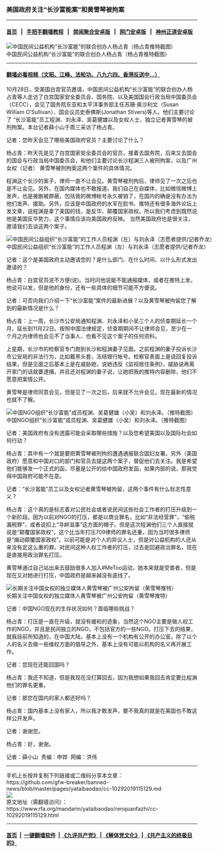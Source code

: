 ### 美国政府关注“长沙富能案”和黄雪琴被拘案
------------------------

#### [首页](https://github.com/gfw-breaker/banned-news/blob/master/README.md) &nbsp;&nbsp;|&nbsp;&nbsp; [手把手翻墙教程](https://github.com/gfw-breaker/guides/wiki) &nbsp;&nbsp;|&nbsp;&nbsp; [禁闻聚合安卓版](https://github.com/gfw-breaker/bn-android) &nbsp;&nbsp;|&nbsp;&nbsp; [网门安卓版](https://github.com/oGate2/oGate) &nbsp;&nbsp;|&nbsp;&nbsp; [神州正道安卓版](https://github.com/SzzdOgate/update) 



<div id="headerimg">
 <img alt="中国民间公益机构“长沙富能”的联合创办人杨占青（杨占青推特截图）" src="https://www.rfa.org/mandarin/yataibaodao/renquanfazhi/cc-10292019115129.html/yt1029w.jpg/image" title="中国民间公益机构“长沙富能”的联合创办人杨占青（杨占青推特截图）"/>
 <div id="headerimgcontents">
  <div id="headerimgcaption">
   <span>
    中国民间公益机构“长沙富能”的联合创办人杨占青（杨占青推特截图）
   </span>
   <!-- zoomattribute -->
  </div>
  <!-- headerimgcaption -->
 </div>
 <!-- headerimagecontents -->
</div>

<hr/>


#### [翻墙必看视频（文昭、江峰、法轮功、八九六四、香港反送中...）](https://github.com/gfw-breaker/banned-news/blob/master/pages/links.md)

<div id="storytext">
 <div>
  <div class="slot_header">
  </div>
 </div>
 <p>
  10月28日，受美国白宫官员邀请，中国民间公益机构“长沙富能”的联合创办人杨占青等人走访了白宫国家安全委员会、国务院、以及美国国会行政当局中国委员会（CECC），会见了国务院东亚和太平洋事务部主任苏珊·奥沙利文（Susan William O’Sullivan）、国会议员史泰佛斯(Jonathan Stivers)等人。他们主要讨论了 “长沙富能”员工程渊、刘永泽、吴葛健雄以及女权人士、独立记者黄雪琴的被刑拘案。本台记者薛小山于周三采访了杨占青。
 </p>
 <p>
 </p>
 <p>
 </p>
 <p>
  记者：您昨天会见了哪些美国政府官员？主要讨论了什么？
 </p>
 <p>
  杨占青：昨天先是见了白宫国家安全委员会的官员，接着去国务院，后来又去国会的国会与行政当局中国委员会，和他们主要讨论长沙程渊三人被刑拘案，以及广州女权（记者） 黄雪琴被刑拘案这两个案件的具体情况。
 </p>
 <p>
  程渊这个长沙的案子，律师一直不让会见。黄雪琴被刑拘后，律师见了一次之后也是不让会见。另外，在国内媒体也不敢报道，我们自己在自媒体，比如微信微博上发声，也是被删被屏蔽，包括我的微博帐号永久被销了，在国内的确是没有办法为他们发声、援助。另外，应该是中国政府的水军在脸书、推特还有很多海外论坛上发文章，说程渊是拿了美国的钱，是反华、颠覆国家政权。所以我们考虑到既然说他是美国反华势力，这个事情应该向美国政府反映。 当然美国政府也是很关注，邀请我们去谈这两个案子。
 </p>
 <p>
  <div class="image-inline captioned" style="width:622px;">
   <div style="width:622px;">
    <img alt="中国民间公益组织“长沙富能”的工作人员程渊（左）与刘永泽（志愿者提供/记者乔龙）" src="https://www.rfa.org/mandarin/yataibaodao/renquanfazhi/cc-10292019115129.html/cc1029.jpg" title="中国民间公益组织“长沙富能”的工作人员程渊（左）与刘永泽（志愿者提供/记者乔龙）"/>
   </div>
   <div class="image-caption">
    <span style="width:622px;">
     中国民间公益组织“长沙富能”的工作人员程渊（左）与刘永泽（志愿者提供/记者乔龙）
    </span>
    <span class="copyright">
    </span>
   </div>
  </div>
 </p>
 <p>
  记者：这个是美国政府主动邀请您的？是什么部门、在什么时间、以什么形式发出邀请的？
 </p>
 <p>
  杨占青：白宫官员说不方便(说)。当时问他说能不能通报媒体，或者在推特上发，他说可以发，但是他的身份，还有一些具体的细节可能不方便说。
 </p>
 <p>
  记者：可否向我们介绍一下“长沙富能”案件的最新进展？以及黄雪琴被拘留您了解到的最新情况是什么？
 </p>
 <p>
  杨占青：上一周，长沙市公安局通知程渊、刘永泽和小吴三个人的侦查期延长一个月，延长到11月22日。按照中国法律规定，侦查期期间不让律师会见，至少在一个月之内律师也会见不了当事人、也看不见这个案子的任何资料。
 </p>
 <p>
  上星期，长沙市的检察官专门跑到长沙和程渊妻子见面。之前程渊的妻子投诉长沙市公安局的非法行为，比如戴黑头套，冻结银行帐号。检察官表面上是说回复投诉结果，但是见面之后基本上是在威胁她，说她违反《监视居住条例》，威胁说再离开家门的话就要逮捕，并且还对程渊的妻子说，让她把我的推特内容删除，他们不愿意把案情公开。
 </p>
 <p>
  黄雪琴是律师同意会见，但是见了一次之后，后来就不允许会见，现在最新的情况也就不了解。
 </p>
 <p>
  <div class="image-inline captioned" style="width:622px;">
   <div style="width:622px;">
    <img alt="中国NGO组织“长沙富能”成员程渊、吴葛健雄（小吴）和刘永泽。（推特截图）" src="https://www.rfa.org/mandarin/yataibaodao/renquanfazhi/cc-10292019115129.html/cc1029a.jpg" title="中国NGO组织“长沙富能”成员程渊、吴葛健雄（小吴）和刘永泽。（推特截图）"/>
   </div>
   <div class="image-caption">
    <span style="width:622px;">
     中国NGO组织“长沙富能”成员程渊、吴葛健雄（小吴）和刘永泽。（推特截图）
    </span>
    <span class="copyright">
    </span>
   </div>
  </div>
 </p>
 <p>
  记者：美国政府有没有透露可能会采取哪些措施？以及您希望美国以及国际社会如何行动？
 </p>
 <p>
  杨占青：其中有一个就是要把黄雪琴被刑拘的遭遇通报联合国妇女署。另外（美国政府）愿意和中国对口的部门和官员去提这两个案子，督促他们去关注。我是希望他们能够发一个正式的函，尽量是公开的给中国政府发函，如果内部的说，那我觉得中国政府可能不在意。
 </p>
 <p>
  记者：“长沙富能”员工以及女权记者黄雪琴被拘留，这两个事件有什么标志性意义？
 </p>
 <p>
  杨占青：这个真的是标志着对公民社会或者说民间这些社会工作者的打压升级到一个新阶段。因为以前对NGO的打压，都是以商业罪名，比如“非法经营罪”，“偷税漏税罪”，或者说扣上“寻衅滋事”这方面的帽子。但是这次程渊他们三个人直接就说是“颠覆国家政权”，这个比当年打压709律师的罪名还重，因为当时很多律师是“煽动颠覆国家政权”。以前可能是对个人的异议人士，但是对公益机构的人还从来没有定这么重的罪。对民间这种人权工作者的打压，过去是回避政治罪名，现在是直接用政治罪名打压。
 </p>
 <p>
  黄雪琴通过自己站出来去鼓励很多人加入#MeToo运动，她本来就是受害者，但是现在又对她进行打压，中国政府是越来越没有底线了。
 </p>
 <p>
  <div class="image-inline captioned" style="width:622px;">
   <div style="width:622px;">
    <img alt="长期关注中国女权的独立媒体人黄雪琴被广州公安拘留（黄雪琴推特）" src="https://www.rfa.org/mandarin/yataibaodao/renquanfazhi/cc-10292019115129.html/cc1029b.jpg" title="长期关注中国女权的独立媒体人黄雪琴被广州公安拘留（黄雪琴推特）"/>
   </div>
   <div class="image-caption">
    <span style="width:622px;">
     长期关注中国女权的独立媒体人黄雪琴被广州公安拘留（黄雪琴推特）
    </span>
    <span class="copyright">
    </span>
   </div>
  </div>
 </p>
 <p>
  记者：中国NGO现在的生存状况如何？面临哪些挑战？
 </p>
 <p>
  杨占青：打压是一直在升级，就没有缓和的迹象，当然这个NGO主要是做人权工作的NGO，并且是民间独立的NGO，不包括官方的一些NGO。打压下去的结果，就我目前所知道的，在中国大陆，基本上没有一个机构有公开的办公室。除了以个人的名义去做一些维权方面的倡导之外，基本上没有可能以机构的名义再开展工作。
 </p>
 <p>
  记者：您现在还能回国吗？
 </p>
 <p>
  杨占青：我还不知道，但是我现在没打算回去，因为我想如果我回去肯定要比程渊他们的罪名更重。
 </p>
 <p>
  记者：那您在国内的家人都还好吗？
 </p>
 <p>
  杨占青：国内基本上没有家人，所以我才敢发声，要不我真的就是在美国也不敢这样公开发声。
 </p>
 <p>
  记者：谢谢您。
 </p>
 <p>
  杨占青：好，谢谢。
 </p>
 <p>
 </p>
 <p>
  记者：薛小山  责编：申铧  网编：洪伟
 </p>
</div>

<hr/>
手机上长按并复制下列链接或二维码分享本文章：<br/>
https://github.com/gfw-breaker/banned-news/blob/master/pages/yataibaodao/cc-10292019115129.md <br/>
<a href='https://github.com/gfw-breaker/banned-news/blob/master/pages/yataibaodao/cc-10292019115129.md'><img src='https://github.com/gfw-breaker/banned-news/blob/master/pages/yataibaodao/cc-10292019115129.md.png'/></a> <br/>
原文地址（需翻墙访问）：https://www.rfa.org/mandarin/yataibaodao/renquanfazhi/cc-10292019115129.html


------------------------
#### [首页](https://github.com/gfw-breaker/banned-news/blob/master/README.md) &nbsp;|&nbsp; [一键翻墙软件](https://github.com/gfw-breaker/nogfw/blob/master/README.md) &nbsp;| [《九评共产党》](https://github.com/gfw-breaker/9ping.md/blob/master/README.md#九评之一评共产党是什么) | [《解体党文化》](https://github.com/gfw-breaker/jtdwh.md/blob/master/README.md) | [《共产主义的终极目的》](https://github.com/gfw-breaker/gczydzjmd.md/blob/master/README.md)


<img src='http://gfw-breaker.win/banned-news/pages/yataibaodao/cc-10292019115129.md' width='0px' height='0px'/>